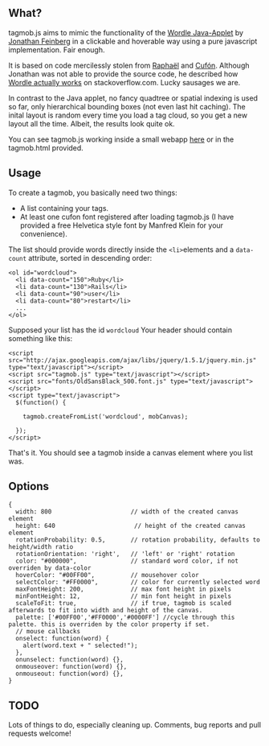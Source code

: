 [raphael]: http://raphaeljs.com
[cufon]: http://cufon.shoqolate.com
[wordle]: http://www.wordle.net
[feinberg]: http://www.mrfeinberg.com
[stacko]: http://stackoverflow.com/questions/342687/algorithm-to-implement-something-like-wordle
[heroku]: http://jscloud.heroku.com

## What? ##

tagmob.js aims to mimic the functionality of the [Wordle Java-Applet][wordle] by
[Jonathan Feinberg][feinberg] in a clickable and hoverable way using a pure javascript implementation. Fair enough.

It is based on code mercilessly stolen from [Raphaël][raphael] and [Cufón][cufon].
Although Jonathan was not able to provide the source code, he described how
[Wordle actually works][stacko] on stackoverflow.com. Lucky sausages we are.

In contrast to the Java applet, no fancy quadtree or spatial indexing is used so far, only
hierarchical bounding boxes (not even last hit caching). The inital layout is random every time you load a tag cloud,
so you get a new layout all the time. Albeit, the results look quite ok.

You can see tagmob.js working inside a small webapp [here][heroku] or in the tagmob.html provided.


## Usage ##

To create a tagmob, you basically need two things:

  * A list containing your tags.
  * At least one cufon font registered after loading tagmob.js (I have provided a free Helvetica style font by Manfred Klein for your convenience).

The list should provide words directly inside the `<li>`elements and a `data-count` attribute, sorted in descending order:

    <ol id="wordcloud">
      <li data-count="150">Ruby</li>
      <li data-count="130">Rails</li>
      <li data-count="90">user</li>
      <li data-count="80">restart</li>
      ...
    </ol>

Supposed your list has the id `wordcloud` Your header should contain something like this:

    <script src="http://ajax.googleapis.com/ajax/libs/jquery/1.5.1/jquery.min.js" type="text/javascript"></script>
    <script src="tagmob.js" type="text/javascript"></script>
    <script src="fonts/OldSansBlack_500.font.js" type="text/javascript"></script>
    <script type="text/javascript">
      $(function() {

        tagmob.createFromList('wordcloud', mobCanvas);

      });
    </script>

That's it. You should see a tagmob inside a canvas element where you list was.

## Options ##
    {
      width: 800                      // width of the created canvas element
      height: 640                      // height of the created canvas element
      rotationProbability: 0.5,       // rotation probability, defaults to height/width ratio
      rotationOrientation: 'right',   // 'left' or 'right' rotation
      color: "#000000",               // standard word color, if not overriden by data-color
      hoverColor: "#00FF00",          // mousehover color
      selectColor: "#FF0000",         // color for currently selected word
      maxFontHeight: 200,             // max font height in pixels
      minFontHeight: 12,              // min font height in pixels
      scaleToFit: true,               // if true, tagmob is scaled afterwards to fit into width and height of the canvas.
      palette: ['#00FF00','#FF0000','#0000FF'] //cycle through this palette. this is overriden by the color property if set.
      // mouse callbacks
      onselect: function(word) {
        alert(word.text + " selected!");
      },
      onunselect: function(word) {},
      onmouseover: function(word) {},
      onmouseout: function(word) {},
    }


## TODO ##

Lots of things to do, especially cleaning up. Comments, bug reports and pull requests welcome!


